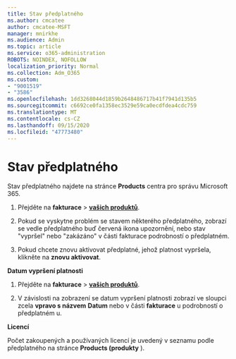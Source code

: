 ```yaml
---
title: Stav předplatného
ms.author: cmcatee
author: cmcatee-MSFT
manager: mnirkhe
ms.audience: Admin
ms.topic: article
ms.service: o365-administration
ROBOTS: NOINDEX, NOFOLLOW
localization_priority: Normal
ms.collection: Adm_O365
ms.custom:
- "9001519"
- "3586"
ms.openlocfilehash: 1dd3268044d1859b2648486717b41f7941d135b5
ms.sourcegitcommit: c6692ce0fa1358ec3529e59ca0ecdfdea4cdc759
ms.translationtype: MT
ms.contentlocale: cs-CZ
ms.lasthandoff: 09/15/2020
ms.locfileid: "47773480"
---
```

# <a name="subscription-status"></a>Stav předplatného

Stav předplatného najdete na stránce **Products** centra pro správu Microsoft 365.

1. Přejděte na **fakturace**  >  **[vašich produktů](https://go.microsoft.com/fwlink/p/?linkid=842054)**.

2. Pokud se vyskytne problém se stavem některého předplatného, zobrazí se vedle předplatného buď červená ikona upozornění, nebo stav "vypršel" nebo "zakázáno" v části fakturace podrobností o předplatném.

3. Pokud chcete znovu aktivovat předplatné, jehož platnost vypršela, klikněte na **znovu aktivovat**.

**Datum vypršení platnosti**

1. Přejděte na **fakturace**  >  **[vašich produktů](https://go.microsoft.com/fwlink/p/?linkid=842054)**.

2. V závislosti na zobrazení se datum vypršení platnosti zobrazí ve sloupci zcela **vpravo s názvem** **Datum** nebo v části **fakturace** u podrobností o předplatném u.

**Licencí**

Počet zakoupených a používaných licencí je uvedený v seznamu podle předplatného na stránce **Products (produkty** ).

